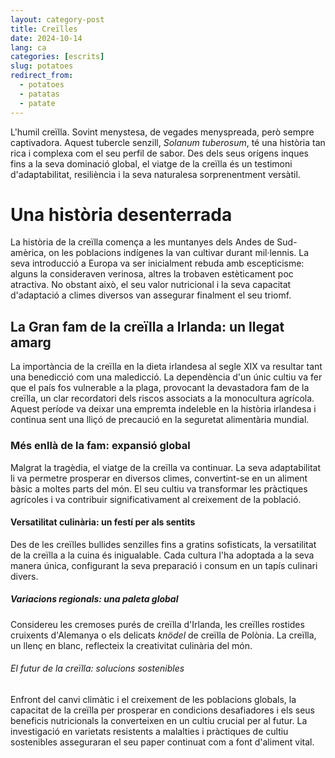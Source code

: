 ```yaml
---
layout: category-post
title: Creïlles
date: 2024-10-14
lang: ca
categories: [escrits]
slug: potatoes
redirect_from:
  - potatoes
  - patatas
  - patate
---
```


L'humil creïlla. Sovint menystesa, de vegades menyspreada, però sempre captivadora. Aquest tubercle senzill, *Solanum tuberosum*, té una història tan rica i complexa com el seu perfil de sabor. Des dels seus orígens inques fins a la seva dominació global, el viatge de la creïlla és un testimoni d'adaptabilitat, resiliència i la seva naturalesa sorprenentment versàtil.

# Una història desenterrada

La història de la creïlla comença a les muntanyes dels Andes de Sud-amèrica, on les poblacions indígenes la van cultivar durant mil·lennis. La seva introducció a Europa va ser inicialment rebuda amb escepticisme: alguns la consideraven verinosa, altres la trobaven estèticament poc atractiva. No obstant això, el seu valor nutricional i la seva capacitat d'adaptació a climes diversos van assegurar finalment el seu triomf.

## La Gran fam de la creïlla a Irlanda: un llegat amarg

La importància de la creïlla en la dieta irlandesa al segle XIX va resultar tant una benedicció com una maledicció. La dependència d'un únic cultiu va fer que el país fos vulnerable a la plaga, provocant la devastadora fam de la creïlla, un clar recordatori dels riscos associats a la monocultura agrícola. Aquest període va deixar una empremta indeleble en la història irlandesa i continua sent una lliçó de precaució en la seguretat alimentària mundial.

### Més enllà de la fam: expansió global

Malgrat la tragèdia, el viatge de la creïlla va continuar. La seva adaptabilitat li va permetre prosperar en diversos climes, convertint-se en un aliment bàsic a moltes parts del món. El seu cultiu va transformar les pràctiques agrícoles i va contribuir significativament al creixement de la població.

#### Versatilitat culinària: un festí per als sentits

Des de les creïlles bullides senzilles fins a gratins sofisticats, la versatilitat de la creïlla a la cuina és inigualable. Cada cultura l'ha adoptada a la seva manera única, configurant la seva preparació i consum en un tapís culinari divers.

##### Variacions regionals: una paleta global

Considereu les cremoses purés de creïlla d'Irlanda, les creïlles rostides cruixents d'Alemanya o els delicats *knödel* de creïlla de Polònia. La creïlla, un llenç en blanc, reflecteix la creativitat culinària del món.

###### El futur de la creïlla: solucions sostenibles

Enfront del canvi climàtic i el creixement de les poblacions globals, la capacitat de la creïlla per prosperar en condicions desafiadores i els seus beneficis nutricionals la converteixen en un cultiu crucial per al futur. La investigació en varietats resistents a malalties i pràctiques de cultiu sostenibles asseguraran el seu paper continuat com a font d'aliment vital.
